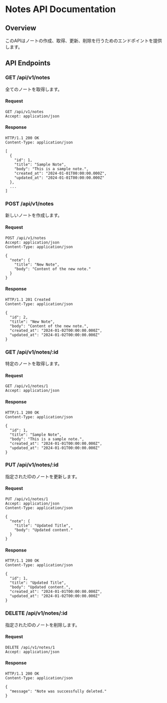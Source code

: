 
# Notes API Documentation

## Overview

このAPIはノートの作成、取得、更新、削除を行うためのエンドポイントを提供します。

## API Endpoints

### GET /api/v1/notes
全てのノートを取得します。

#### Request
```
GET /api/v1/notes
Accept: application/json
```

#### Response
```
HTTP/1.1 200 OK
Content-Type: application/json

[
  {
    "id": 1,
    "title": "Sample Note",
    "body": "This is a sample note.",
    "created_at": "2024-01-01T00:00:00.000Z",
    "updated_at": "2024-01-01T00:00:00.000Z"
  },
  ...
]
```

### POST /api/v1/notes
新しいノートを作成します。

#### Request
```
POST /api/v1/notes
Accept: application/json
Content-Type: application/json

{
  "note": {
    "title": "New Note",
    "body": "Content of the new note."
  }
}
```

#### Response
```
HTTP/1.1 201 Created
Content-Type: application/json

{
  "id": 2,
  "title": "New Note",
  "body": "Content of the new note.",
  "created_at": "2024-01-02T00:00:00.000Z",
  "updated_at": "2024-01-02T00:00:00.000Z"
}
```

### GET /api/v1/notes/:id
特定のノートを取得します。

#### Request
```
GET /api/v1/notes/1
Accept: application/json
```

#### Response
```
HTTP/1.1 200 OK
Content-Type: application/json

{
  "id": 1,
  "title": "Sample Note",
  "body": "This is a sample note.",
  "created_at": "2024-01-01T00:00:00.000Z",
  "updated_at": "2024-01-01T00:00:00.000Z"
}
```

### PUT /api/v1/notes/:id
指定されたIDのノートを更新します。

#### Request
```
PUT /api/v1/notes/1
Accept: application/json
Content-Type: application/json

{
  "note": {
    "title": "Updated Title",
    "body": "Updated content."
  }
}
```

#### Response
```
HTTP/1.1 200 OK
Content-Type: application/json

{
  "id": 1,
  "title": "Updated Title",
  "body": "Updated content.",
  "created_at": "2024-01-01T00:00:00.000Z",
  "updated_at": "2024-01-02T00:00:00.000Z"
}
```

### DELETE /api/v1/notes/:id
指定されたIDのノートを削除します。

#### Request
```
DELETE /api/v1/notes/1
Accept: application/json
```

#### Response
```
HTTP/1.1 200 OK
Content-Type: application/json

{
  "message": "Note was successfully deleted."
}
```
